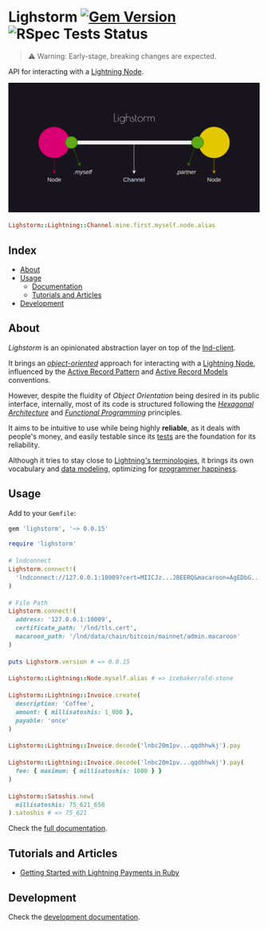 # Lighstorm [![Gem Version](https://badge.fury.io/rb/lighstorm.svg)](https://badge.fury.io/rb/lighstorm) ![RSpec Tests Status](https://github.com/icebaker/lighstorm/actions/workflows/ruby-rspec-tests.yml/badge.svg)

> ⚠️ Warning: Early-stage, breaking changes are expected.

API for interacting with a [Lightning Node](https://lightning.network).

![Lighstorm text written stylized with an illustration of a Graph connecting two Nodes.](https://raw.githubusercontent.com/icebaker/assets/main/lighstorm/lighstorm.png)

```ruby
Lighstorm::Lightning::Channel.mine.first.myself.node.alias
```

## Index

- [About](#about)
- [Usage](#usage)
  - [Documentation](https://icebaker.github.io/lighstorm)
  - [Tutorials and Articles](#tutorials-and-articles)
- [Development](https://icebaker.github.io/lighstorm/#/README?id=development)

## About

_Lighstorm_ is an opinionated abstraction layer on top of the [lnd-client](https://github.com/icebaker/lnd-client).

It brings an [_object-oriented_](https://en.wikipedia.org/wiki/Object-oriented_programming) approach for interacting with a [Lightning Node](https://github.com/lightningnetwork/lnd), influenced by the [Active Record Pattern](https://www.martinfowler.com/eaaCatalog/activeRecord.html) and [Active Record Models](https://guides.rubyonrails.org/active_record_basics.html) conventions.

However, despite the fluidity of _Object Orientation_ being desired in its public interface, internally, most of its code is structured following the [_Hexagonal Architecture_](https://en.wikipedia.org/wiki/Hexagonal_architecture_(software)) and [_Functional Programming_](https://en.wikipedia.org/wiki/Functional_programming) principles.

It aims to be intuitive to use while being highly **reliable**, as it deals with people's money, and easily testable since its [tests](https://icebaker.github.io/lighstorm/#/README?id=testing) are the foundation for its reliability.

Although it tries to stay close to [Lightning's terminologies](https://docs.lightning.engineering/the-lightning-network/overview), it brings its own vocabulary and [data modeling](https://icebaker.github.io/lighstorm/#/README?id=data-modeling), optimizing for [programmer happiness](https://rubyonrails.org/doctrine#optimize-for-programmer-happiness).

## Usage

Add to your `Gemfile`:

```ruby
gem 'lighstorm', '~> 0.0.15'
```

```ruby
require 'lighstorm'

# lndconnect
Lighstorm.connect!(
  'lndconnect://127.0.0.1:10009?cert=MIICJz...JBEERQ&macaroon=AgEDbG...45ukJ4'
)

# File Path
Lighstorm.connect!(
  address: '127.0.0.1:10009',
  certificate_path: '/lnd/tls.cert',
  macaroon_path: '/lnd/data/chain/bitcoin/mainnet/admin.macaroon'
)

puts Lighstorm.version # => 0.0.15

Lighstorm::Lightning::Node.myself.alias # => icebaker/old-stone

Lighstorm::Lightning::Invoice.create(
  description: 'Coffee',
  amount: { millisatoshis: 1_000 },
  payable: 'once'
)

Lighstorm::Lightning::Invoice.decode('lnbc20m1pv...qqdhhwkj').pay

Lighstorm::Lightning::Invoice.decode('lnbc20m1pv...qqdhhwkj').pay(
  fee: { maximum: { millisatoshis: 1000 } }
)

Lighstorm::Satoshis.new(
  millisatoshis: 75_621_650
).satoshis # => 75_621
```

Check the [full documentation](https://icebaker.github.io/lighstorm).

## Tutorials and Articles

- [Getting Started with Lightning Payments in Ruby](https://mirror.xyz/icebaker.eth/4RUF8umW_KRfVWHHvC2jz0c7YJqzv3RUUvLN-Mln5IU)

## Development

Check the [development documentation](https://icebaker.github.io/lighstorm/#/README?id=development).
